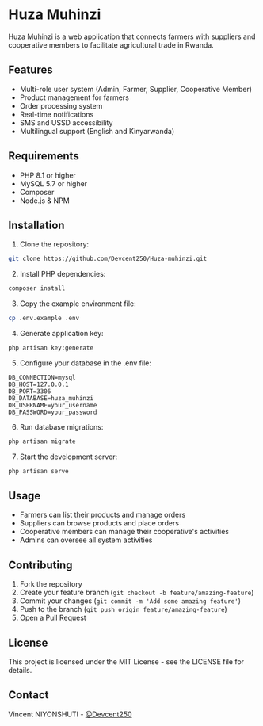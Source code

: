 # Huza Muhinzi

Huza Muhinzi is a web application that connects farmers with suppliers and cooperative members to facilitate agricultural trade in Rwanda.

## Features

- Multi-role user system (Admin, Farmer, Supplier, Cooperative Member)
- Product management for farmers
- Order processing system
- Real-time notifications
- SMS and USSD accessibility
- Multilingual support (English and Kinyarwanda)

## Requirements

- PHP 8.1 or higher
- MySQL 5.7 or higher
- Composer
- Node.js & NPM

## Installation

1. Clone the repository:
```bash
git clone https://github.com/Devcent250/Huza-muhinzi.git
```

2. Install PHP dependencies:
```bash
composer install
```

3. Copy the example environment file:
```bash
cp .env.example .env
```

4. Generate application key:
```bash
php artisan key:generate
```

5. Configure your database in the .env file:
```
DB_CONNECTION=mysql
DB_HOST=127.0.0.1
DB_PORT=3306
DB_DATABASE=huza_muhinzi
DB_USERNAME=your_username
DB_PASSWORD=your_password
```

6. Run database migrations:
```bash
php artisan migrate
```

7. Start the development server:
```bash
php artisan serve
```

## Usage

- Farmers can list their products and manage orders
- Suppliers can browse products and place orders
- Cooperative members can manage their cooperative's activities
- Admins can oversee all system activities

## Contributing

1. Fork the repository
2. Create your feature branch (`git checkout -b feature/amazing-feature`)
3. Commit your changes (`git commit -m 'Add some amazing feature'`)
4. Push to the branch (`git push origin feature/amazing-feature`)
5. Open a Pull Request

## License

This project is licensed under the MIT License - see the LICENSE file for details.

## Contact

Vincent NIYONSHUTI - [@Devcent250](https://github.com/Devcent250)
